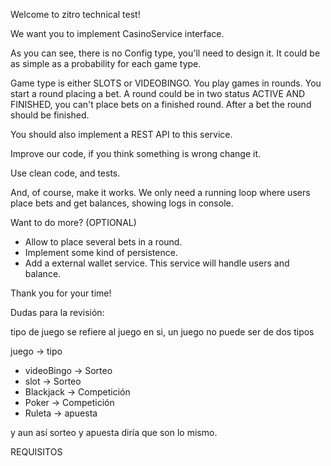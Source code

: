Welcome to zitro technical test!


We want you to implement CasinoService interface.

As you can see, there is no Config type, you'll need to design it. It could be as simple as a probability for each game type.

Game type is either SLOTS or VIDEOBINGO.  You play games in rounds. You start a round placing a bet. A round could be in two status ACTIVE AND FINISHED, you can't place bets on a finished round. After a bet the round should be finished.

You should also implement a REST API to this service.

Improve our code, if you think something is wrong change it.

Use clean code, and tests.

And, of course, make it works. We only need a running loop where users place bets and get balances, showing logs in console.


Want to do more? (OPTIONAL)

* Allow to place several bets in a round.
* Implement some kind of persistence.
* Add a external wallet service. This service will handle users and balance.


Thank you for your time!






Dudas para la revisión:

tipo de juego se refiere al juego en si, un juego no puede ser de dos tipos

juego -> tipo

- videoBingo -> Sorteo
- slot -> Sorteo
- Blackjack -> Competición
- Poker -> Competición
- Ruleta -> apuesta

y aun así sorteo y apuesta diría que son lo mismo.


REQUISITOS

